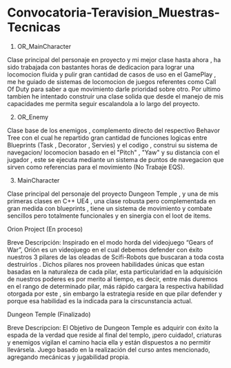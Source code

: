 # Convocatoria-Teravision_Muestras-Tecnicas

1) OR_MainCharacter

Clase principal del personaje en proyecto y mi mejor clase hasta ahora , ha sido trabajada con bastantes horas de dedicacion para lograr una locomocion fluida y pulir gran cantidad de casos de uso en el GamePlay , me he guiado de sistemas de locomocion de juegos referentes como Call Of Duty para saber a que movimiento darle prioridad sobre otro. Por ultimo tambien he intentado construir una clase solida que desde el manejo de mis capacidades me permita seguir escalandola a lo largo del proyecto.

2) OR_Enemy

Clase base de los enemigos , complemento directo del respectivo Behavor Tree con el cual he repartido gran cantidad de funciones logicas entre Blueprints (Task , Decorator , Servies) y el codigo  , construi su sistema de navegacion/ locomocion basado en el "Pitch" , "Yaw" y su distancia con el jugador , este se ejecuta mediante un sistema de puntos de navegacion que sirven como referencias para el movimiento  (No Trabaje EQS).  

3) MainCharacter

Clase principal del personaje del proyecto Dungeon Temple , y una de mis primeras clases en C++ UE4 , una clase robusta pero complementada en gran medida con blueprints , tiene un sistema de movimiento y combate sencillos pero totalmente funcionales y en sinergia con el loot de items.


Orion Project 
(En proceso)

Breve Descripción: Inspirado en el modo horda del videojuego “Gears of War”, Orión es un videojuego en el cual debemos defender con éxito nuestros 3 pilares de las oleadas de Scifi-Robots que buscaran a toda costa destruirlos . Dichos pilares nos proveen habilidades únicas que estan basadas en la naturaleza de cada pilar, esta particularidad en la adquisición de nuestros poderes es por merito al tiempo, es decir, entre más duremos en el rango de determinado pilar, más rápido cargara la respectiva habilidad otorgada por este , sin embargo la estrategia reside en que pilar defender y porque esa habilidad es la indicada para la cirscunstancia actual.

Dungeon Temple
(Finalizado)

Breve Descripcion: El Objetivo de Dungeon Temple es adquirir con éxito la espada de la verdad que reside al final del templo, ¡pero cuidado!, criaturas y enemigos vigilan el camino hacia ella y están dispuestos a no permitir llevársela. Juego basado en la realización del curso antes mencionado, agregando mecánicas y jugabilidad propia.

